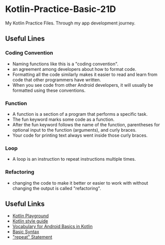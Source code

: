 # Kotlin-Practice-Basic-21D
My Kotlin Practice Files. Through my app development journey.

## Useful Lines

### Coding Convention
* Naming functions like this is a "coding convention".
* an agreement among developers about how to format code.
* Formatting all the code similarly makes it easier to read and learn from code that other programmers have written.
* When you see code from other Android developers, it will usually be formatted using these conventions.

### Function
* A function is a section of a program that performs a specific task.
* The fun keyword marks some code as a function.
* After the fun keyword follows the name of the function, parentheses for optional input to the function (arguments), and curly braces.
* Your code for printing text always went inside those curly braces.

### Loop
* A loop is an instruction to repeat instructions multiple times.

### Refactoring
* changing the code to make it better or easier to work with without changing the output is called "refactoring".

## Useful Links
* [Kotlin Playground](https://developer.android.com/training/kotlinplayground)
* [Kotlin style guide](https://developer.android.com/kotlin/style-guide)
* [Vocabulary for Android Basics in Kotlin](https://developer.android.com/courses/android-basics-kotlin/android-basics-kotlin-vocab)
* [Basic Syntax](https://kotlinlang.org/docs/basic-syntax.html)
* ["repeat" Statement](https://kotlinlang.org/api/latest/jvm/stdlib/kotlin/repeat.html)
